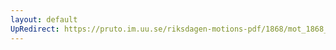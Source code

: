 ```yaml
---
layout: default
UpRedirect: https://pruto.im.uu.se/riksdagen-motions-pdf/1868/mot_1868__fk__51/mot_1868__fk__51-001.pdf
---
```

